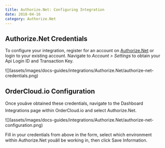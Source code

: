 ```yaml
---
title: Authorize.Net: Configuring Integration
date: 2018-04-16
category: Authorize.Net
---
```



##  Authorize.Net Credentials

To configure your integration, register for an account on
[Authorize.Net](https://www.authorize.net/solutions/merchantsolutions/pricing/)
or login to your existing account. Navigate to _Account > Settings_ to obtain
your Api Login ID and Transaction Key.



![](assets/images/docs-guides/integrations/Authorize.Net/authorize-net-
credentials.png)

##  OrderCloud.io Configuration

Once youâve obtained these credentials, navigate to the Dashboard
Integrations page within OrderCloud.io and select Authorize.Net.



![](assets/images/docs-guides/integrations/Authorize.Net/authorize-net-
configuration.png)

Fill in your credentials from above in the form, select which environment
within Authorize.Net youâll be working in, then click Save Information.

